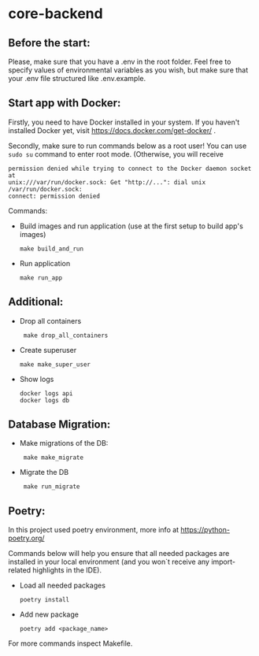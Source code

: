 # core-backend

Before the start:
 - 

Please, make sure that you have a .env in the root folder. Feel free to specify values of environmental variables
as you wish, but make sure that your .env file structured like .env.example.

Start app with Docker:
 -

Firstly, you need to have Docker installed in your system. 
If you haven't installed Docker yet, visit https://docs.docker.com/get-docker/ .

Secondly, make sure to run commands below as a root user!
You can use `sudo su` command to enter root mode.
(Otherwise, you will receive 

    permission denied while trying to connect to the Docker daemon socket at 
    unix:///var/run/docker.sock: Get "http://...": dial unix /var/run/docker.sock: 
    connect: permission denied


Commands:

 - Build images and run application (use at the first setup to build app's images)

       make build_and_run

 - Run application

       make run_app

Additional:
 - 

 - Drop all containers

        make drop_all_containers

 - Create superuser

       make make_super_user

 - Show logs 

       docker logs api
       docker logs db


Database Migration:
 -

 - Make migrations of the DB:

        make make_migrate

 - Migrate the DB

        make run_migrate



Poetry:
 - 
In this project used poetry environment, more info at https://python-poetry.org/

Commands below will help you ensure that all needed packages are installed in your local environment 
(and you won`t receive any import-related highlights in the IDE).

 - Load all needed packages

       poetry install

 - Add new package

       poetry add <package_name>


For more commands inspect Makefile.
